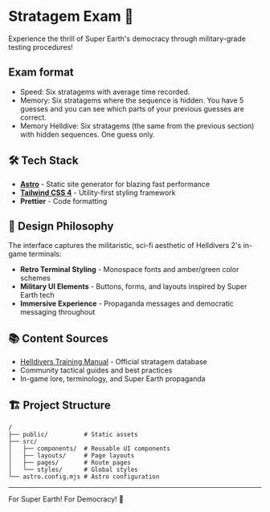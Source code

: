 # Stratagem Exam 🎯

Experience the thrill of Super Earth's democracy through military-grade testing procedures!

## Exam format

- Speed: Six stratagems with average time recorded.
- Memory: Six stratagems where the sequence is hidden. You have 5 guesses and you can see which parts of your previous guesses are correct.
- Memory Helldive: Six stratagems (the same from the previous section) with hidden sequences. One guess only.

## 🛠 Tech Stack

- **[Astro](https://astro.build)** - Static site generator for blazing fast performance
- **[Tailwind CSS 4](https://tailwindcss.com)** - Utility-first styling framework
- **Prettier** - Code formatting

## 🎨 Design Philosophy

The interface captures the militaristic, sci-fi aesthetic of Helldivers 2's in-game terminals:

- **Retro Terminal Styling** - Monospace fonts and amber/green color schemes
- **Military UI Elements** - Buttons, forms, and layouts inspired by Super Earth tech
- **Immersive Experience** - Propaganda messages and democratic messaging throughout

## 📚 Content Sources

- [Helldivers Training Manual](https://helldiverstrainingmanual.com/stratagems) - Official stratagem database
- Community tactical guides and best practices
- In-game lore, terminology, and Super Earth propaganda

## 🏗 Project Structure

```
/
├── public/          # Static assets
├── src/
│   ├── components/  # Reusable UI components
│   ├── layouts/     # Page layouts
│   ├── pages/       # Route pages
│   └── styles/      # Global styles
└── astro.config.mjs # Astro configuration
```
---
For Super Earth! For Democracy! 🦅
